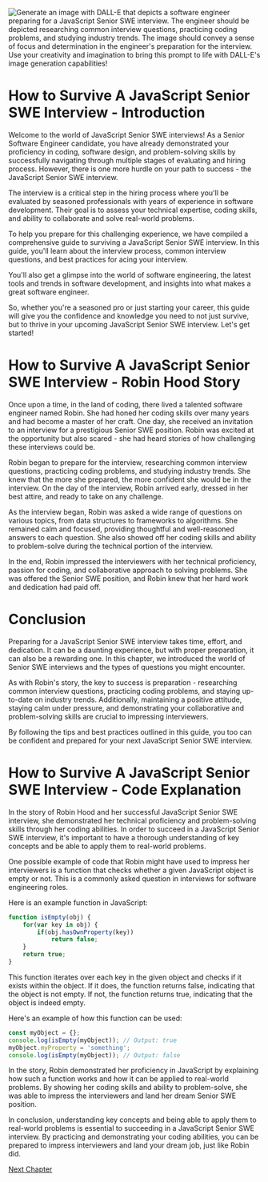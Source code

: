 ![Generate an image with DALL-E that depicts a software engineer preparing for a JavaScript Senior SWE interview. The engineer should be depicted researching common interview questions, practicing coding problems, and studying industry trends. The image should convey a sense of focus and determination in the engineer's preparation for the interview. Use your creativity and imagination to bring this prompt to life with DALL-E's image generation capabilities!](https://oaidalleapiprodscus.blob.core.windows.net/private/org-ct6DYQ3FHyJcnH1h6OA3fR35/user-qvFBAhW3klZpvcEY1psIUyDK/img-5BTEk3fe7aQXaQQu4EYwVFvZ.png?st=2023-04-13T23%3A42%3A09Z&se=2023-04-14T01%3A42%3A09Z&sp=r&sv=2021-08-06&sr=b&rscd=inline&rsct=image/png&skoid=6aaadede-4fb3-4698-a8f6-684d7786b067&sktid=a48cca56-e6da-484e-a814-9c849652bcb3&skt=2023-04-13T17%3A15%3A18Z&ske=2023-04-14T17%3A15%3A18Z&sks=b&skv=2021-08-06&sig=XnZhONLTl7PnqHlcF3i6D2Oobqat3v4SsXJY0kiG62M%3D)


# How to Survive A JavaScript Senior SWE Interview - Introduction

Welcome to the world of JavaScript Senior SWE interviews! As a Senior Software Engineer candidate, you have already demonstrated your proficiency in coding, software design, and problem-solving skills by successfully navigating through multiple stages of evaluating and hiring process. However, there is one more hurdle on your path to success - the JavaScript Senior SWE interview.

The interview is a critical step in the hiring process where you'll be evaluated by seasoned professionals with years of experience in software development. Their goal is to assess your technical expertise, coding skills, and ability to collaborate and solve real-world problems. 

To help you prepare for this challenging experience, we have compiled a comprehensive guide to surviving a JavaScript Senior SWE interview. In this guide, you'll learn about the interview process, common interview questions, and best practices for acing your interview.

You'll also get a glimpse into the world of software engineering, the latest tools and trends in software development, and insights into what makes a great software engineer.

So, whether you're a seasoned pro or just starting your career, this guide will give you the confidence and knowledge you need to not just survive, but to thrive in your upcoming JavaScript Senior SWE interview. Let's get started!
# How to Survive A JavaScript Senior SWE Interview - Robin Hood Story

Once upon a time, in the land of coding, there lived a talented software engineer named Robin. She had honed her coding skills over many years and had become a master of her craft. One day, she received an invitation to an interview for a prestigious Senior SWE position. Robin was excited at the opportunity but also scared - she had heard stories of how challenging these interviews could be.

Robin began to prepare for the interview, researching common interview questions, practicing coding problems, and studying industry trends. She knew that the more she prepared, the more confident she would be in the interview. On the day of the interview, Robin arrived early, dressed in her best attire, and ready to take on any challenge.

As the interview began, Robin was asked a wide range of questions on various topics, from data structures to frameworks to algorithms. She remained calm and focused, providing thoughtful and well-reasoned answers to each question. She also showed off her coding skills and ability to problem-solve during the technical portion of the interview.

In the end, Robin impressed the interviewers with her technical proficiency, passion for coding, and collaborative approach to solving problems. She was offered the Senior SWE position, and Robin knew that her hard work and dedication had paid off.

# Conclusion

Preparing for a JavaScript Senior SWE interview takes time, effort, and dedication. It can be a daunting experience, but with proper preparation, it can also be a rewarding one. In this chapter, we introduced the world of Senior SWE interviews and the types of questions you might encounter.

As with Robin's story, the key to success is preparation - researching common interview questions, practicing coding problems, and staying up-to-date on industry trends. Additionally, maintaining a positive attitude, staying calm under pressure, and demonstrating your collaborative and problem-solving skills are crucial to impressing interviewers.

By following the tips and best practices outlined in this guide, you too can be confident and prepared for your next JavaScript Senior SWE interview.
# How to Survive A JavaScript Senior SWE Interview - Code Explanation

In the story of Robin Hood and her successful JavaScript Senior SWE interview, she demonstrated her technical proficiency and problem-solving skills through her coding abilities. In order to succeed in a JavaScript Senior SWE interview, it's important to have a thorough understanding of key concepts and be able to apply them to real-world problems.

One possible example of code that Robin might have used to impress her interviewers is a function that checks whether a given JavaScript object is empty or not. This is a commonly asked question in interviews for software engineering roles.

Here is an example function in JavaScript:

```javascript
function isEmpty(obj) {
    for(var key in obj) {
        if(obj.hasOwnProperty(key))
            return false;
    }
    return true;
}
```

This function iterates over each key in the given object and checks if it exists within the object. If it does, the function returns false, indicating that the object is not empty. If not, the function returns true, indicating that the object is indeed empty.

Here's an example of how this function can be used:

```javascript
const myObject = {};
console.log(isEmpty(myObject)); // Output: true
myObject.myProperty = 'something';
console.log(isEmpty(myObject)); // Output: false
```

In the story, Robin demonstrated her proficiency in JavaScript by explaining how such a function works and how it can be applied to real-world problems. By showing her coding skills and ability to problem-solve, she was able to impress the interviewers and land her dream Senior SWE position.

In conclusion, understanding key concepts and being able to apply them to real-world problems is essential to succeeding in a JavaScript Senior SWE interview. By practicing and demonstrating your coding abilities, you can be prepared to impress interviewers and land your dream job, just like Robin did.


[Next Chapter](02_Chapter02.md)